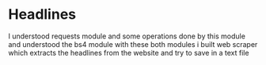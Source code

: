 # Headlines
I understood  requests module and some operations done by this module and understood the bs4 module 
with these both modules i built  web scraper which extracts the headlines from the website and try to save in a text file
